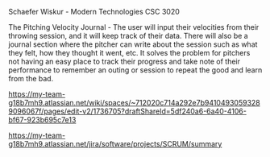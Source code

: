 Schaefer Wiskur - Modern Technologies CSC 3020

The Pitching Velocity Journal - The user will input their velocities from their throwing session, and it will keep track of their data. There will also be a journal section where the pitcher can write about the session such as what they felt, how they thought it went, etc. It solves the problem for pitchers not having an easy place to track their progress and take note of their performance to remember an outing or session to repeat the good and learn from the bad.


https://my-team-g18b7mh9.atlassian.net/wiki/spaces/~712020c714a292e7b94104930593289096067f/pages/edit-v2/1736705?draftShareId=5df240a6-6a40-4106-bf67-923b695c7e13

https://my-team-g18b7mh9.atlassian.net/jira/software/projects/SCRUM/summary
